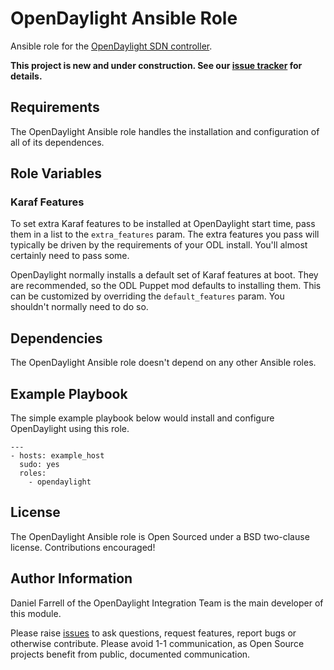 # OpenDaylight Ansible Role

Ansible role for the [OpenDaylight SDN controller](http://www.opendaylight.org/project/technical-overview).

**This project is new and under construction. See our [issue tracker](https://github.com/dfarrell07/ansible-opendaylight/issues) for details.**

## Requirements

The OpenDaylight Ansible role handles the installation and configuration of all of its dependences.

## Role Variables

### Karaf Features

To set extra Karaf features to be installed at OpenDaylight start time, pass them in a list to the `extra_features` param. The extra features you pass will typically be driven by the requirements of your ODL install. You'll almost certainly need to pass some.

OpenDaylight normally installs a default set of Karaf features at boot. They are recommended, so the ODL Puppet mod defaults to installing them. This can be customized by overriding the `default_features` param. You shouldn't normally need to do so.

## Dependencies

The OpenDaylight Ansible role doesn't depend on any other Ansible roles.

## Example Playbook

The simple example playbook below would install and configure OpenDaylight using this role.

```
---
- hosts: example_host
  sudo: yes
  roles:
    - opendaylight
```

## License

The OpenDaylight Ansible role is Open Sourced under a BSD two-clause license. Contributions encouraged!

## Author Information

Daniel Farrell of the OpenDaylight Integration Team is the main developer of this module.

Please raise [issues](https://github.com/dfarrell07/ansible-opendaylight/issues) to ask questions, request features, report bugs or otherwise contribute. Please avoid 1-1 communication, as Open Source projects benefit from public, documented communication.
